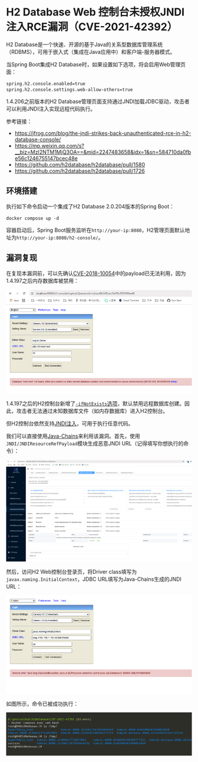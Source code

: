 # H2 Database Web 控制台未授权JNDI注入RCE漏洞（CVE-2021-42392）

H2 Database是一个快速、开源的基于Java的关系型数据库管理系统（RDBMS），可用于嵌入式（集成在Java应用中）和客户端-服务器模式。

当Spring Boot集成H2 Database时，如果设置如下选项，将会启用Web管理页面：

```
spring.h2.console.enabled=true
spring.h2.console.settings.web-allow-others=true
```

1.4.206之前版本的H2 Database管理页面支持通过JNDI加载JDBC驱动，攻击者可以利用JNDI注入实现远程代码执行。

参考链接：

- <https://jfrog.com/blog/the-jndi-strikes-back-unauthenticated-rce-in-h2-database-console/>
- <https://mp.weixin.qq.com/s?__biz=MzI2NTM1MjQ3OA==&mid=2247483658&idx=1&sn=584710da0fbe56c1246755147bcec48e>
- <https://github.com/h2database/h2database/pull/1580>
- <https://github.com/h2database/h2database/pull/1726>

## 环境搭建

执行如下命令启动一个集成了H2 Database 2.0.204版本的Spring Boot：

```
docker compose up -d
```

容器启动后，Spring Boot服务监听在`http://your-ip:8080`，H2管理页面默认地址为`http://your-ip:8080/h2-console/`。

## 漏洞复现

在复现本漏洞前，可以先确认[CVE-2018-10054](../CVE-2018-10054)中的payload已无法利用，因为1.4.197之后内存数据库被禁用：

![](1.png)

1.4.197之后的H2控制台新增了[`-ifNotExists`选项](https://github.com/h2database/h2database/pull/1726)，默认禁用远程数据库创建。因此，攻击者无法通过未知数据库文件（如内存数据库）进入H2控制台。

但H2控制台依然支持[JNDI注入](https://www.veracode.com/blog/research/exploiting-jndi-injections-java)，可用于执行任意代码。

我们可以直接使用[Java-Chains](https://github.com/vulhub/java-chains)来利用该漏洞。首先，使用`JNDI/JNDIResourceRefPayload`模块生成恶意JNDI URL（记得填写你想执行的命令）：

![](2.png)

然后，访问H2 Web控制台登录页，将Driver class填写为`javax.naming.InitialContext`，JDBC URL填写为Java-Chains生成的JNDI URL：

![](3.png)

如图所示，命令已被成功执行：

![](4.png)
